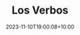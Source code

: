 ---
title: 'Los Verbos'
date: 2023-11-10T19:00:08+10:00
draft: false
weight: 5
summary: Todos los verbos revisados.
---